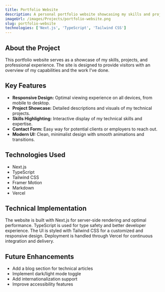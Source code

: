 ```yaml
---
title: Portfolio Website
description: A personal portfolio website showcasing my skills and projects.
imageUrl: /images/Projects/portfolio-website.png
slug: portfolio-website
technologies: ['Next.js', 'TypeScript', 'Tailwind CSS']
---
```


## About the Project

This portfolio website serves as a showcase of my skills, projects, and professional experience. The site is designed to provide visitors with an overview of my capabilities and the work I've done.

## Key Features

* **Responsive Design:** Optimal viewing experience on all devices, from mobile to desktop.
* **Project Showcase:** Detailed descriptions and visuals of my technical projects.
* **Skills Highlighting:** Interactive display of my technical skills and expertise.
* **Contact Form:** Easy way for potential clients or employers to reach out.
* **Modern UI:** Clean, minimalist design with smooth animations and transitions.

## Technologies Used

* Next.js
* TypeScript
* Tailwind CSS
* Framer Motion
* Markdown
* Vercel

## Technical Implementation

The website is built with Next.js for server-side rendering and optimal performance. TypeScript is used for type safety and better developer experience. The UI is styled with Tailwind CSS for a customized and responsive design. Deployment is handled through Vercel for continuous integration and delivery.

## Future Enhancements

* Add a blog section for technical articles
* Implement dark/light mode toggle
* Add internationalization support
* Improve accessibility features
